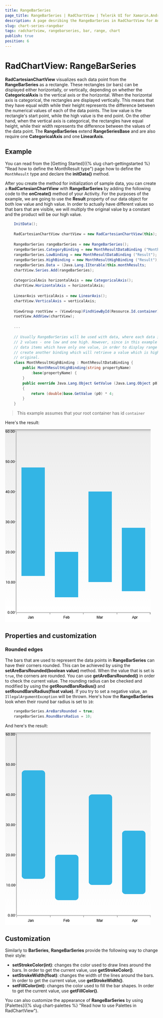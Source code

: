 ```yaml
---
title: RangeBarSeries
page_title: RangeBarSeries | RadChartView | Telerik UI for Xamarin.Android Documentation
description: A page desribing the RangeBarSeries in RadChartView for Android. This article explains the most important things you need to know before using RangeBarSeries.
slug: chart-series-rangebar
tags: radchartview, rangebarseries, bar, range, chart
publish: true
position: 6
---
```


# RadChartView: RangeBarSeries

**RadCartesianChartView** visualizes each data point from the **RangeBarSeries** as a rectangle. These rectangles (or bars) can be displayed either horizontally, or vertically, depending on whether the **CategoricalAxis** is the vertical axis or the horizontal. When the horizontal axis is categorical, the rectangles are displayed vertically. This means that they have equal width while their height represents the difference between the numerical values of each of the data points. The low value is the rectangle's start point, while the high value is the end point. On the other hand, when the vertical axis is categorical, the rectangles have equal height, while their width represents the difference between the values of the data point. The **RangeBarSeries** extend **RangeSeriesBase** and are also require one **CategoricalAxis** and one **LinearAxis**.

## Example

You can read from the [Getting Started]({% slug chart-gettingstarted %} "Read how to define the MonthResult type") page how to define the `MonthResult` type and declare the **initData()** method.

After you create the method for initialization of sample data, you can create a **RadCartesianChartView** with **RangeBarSeries** by adding the following code to the **onCreate()** method of your Activity. For the purposes of the example, we are going to use the **Result** property of our data object for both low value and high value. In order to actually have different values so that bars that are visible, we will multiply the original value by a constant and the product will be our high value.


```C#
	InitData();

	RadCartesianChartView chartView = new RadCartesianChartView(this);

	RangeBarSeries rangeBarSeries = new RangeBarSeries();
	rangeBarSeries.CategoryBinding = new MonthResultDataBinding ("Month");
	rangeBarSeries.LowBinding = new MonthResultDataBinding ("Result");
	rangeBarSeries.HighBinding = new MonthResultHighBinding ("Result");
	rangeBarSeries.Data = (Java.Lang.IIterable)this.monthResults;
	chartView.Series.Add(rangeBarSeries);

	CategoricalAxis horizontalAxis = new CategoricalAxis();
	chartView.HorizontalAxis = horizontalAxis;

	LinearAxis verticalAxis = new LinearAxis();
	chartView.VerticalAxis = verticalAxis;

	ViewGroup rootView = (ViewGroup)FindViewById(Resource.Id.container);
	rootView.AddView(chartView);
	
	...
	
	// Usually RangeBarSeries will be used with data, where each data item contains 
	// 2 values - one low and one high. However, since in this example we are using 
	// data items which have only one value, in order to display range bars, we can
	// create another binding which will retrieve a value which is higher than the 
	// original.
	class MonthResultHighBinding : MonthResultDataBinding {
		public MonthResultHighBinding(string propertyName) 
			:base(propertyName)	{
		}
		public override Java.Lang.Object GetValue (Java.Lang.Object p0)
		{
			return (double)base.GetValue (p0) * 4;
		}
	}
```

> This example assumes that your root container has id `container`

Here's the result:

![TelerikUI-Chart-Series-RangeBar](images/chart-series-rangebar-1.png "Demo of Cartesian chart with RangeBarSeries.")

## Properties and customization

### Rounded edges

The bars that are used to represent the data points in **RangeBarSeries** can have their corners rounded. This can be achieved by using the **setAreBarsRounded(boolean value)** method. When the value that is set is `true`, the corners are rounded. You can use **getAreBarsRounded()** in order to check the current value. The rounding radius can be checked and modified by using the **getRoundBarsRadius()** and **setRoundBarsRadius(float value)**. If you try to set a negative value, an `IllegalArgumentException` will be thrown. Here's how the **RangeBarSeries** look when their round bar radius is set to `10`:


```C#
	rangeBarSeries.AreBarsRounded = true;
	rangeBarSeries.RoundBarsRadius = 10;
```

And here's the result:

![TelerikUI-Chart-Series-RoundedRangeBars](images/chart-series-rangebar-2.png "Demo of Cartesian chart with RangeBarSeries with round corners.")

## Customization

Similarly to **BarSeries**, **RangeBarSeries** provide the following way to change their style:

* **setStrokeColor(int)**: changes the color used to draw lines around the bars. In order to get the current value, use **getStrokeColor()**.
* **setStrokeWidth(float)**: changes the width of the lines around the bars. In order to get the current value, use **getStrokeWidth()**.
* **setFillColor(int)**: changes the color used to fill the bar shapes. In order to get the current value, use **getFillColor()**.

You can also customize the appearance of **RangeBarSeries** by using [Palettes]({% slug chart-palettes %} "Read how to use Palettes in RadChartView").
